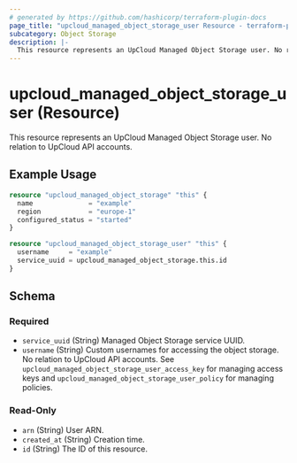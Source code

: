 ```yaml
---
# generated by https://github.com/hashicorp/terraform-plugin-docs
page_title: "upcloud_managed_object_storage_user Resource - terraform-provider-upcloud"
subcategory: Object Storage
description: |-
  This resource represents an UpCloud Managed Object Storage user. No relation to UpCloud API accounts.
---
```


# upcloud_managed_object_storage_user (Resource)

This resource represents an UpCloud Managed Object Storage user. No relation to UpCloud API accounts.

## Example Usage

```terraform
resource "upcloud_managed_object_storage" "this" {
  name              = "example"
  region            = "europe-1"
  configured_status = "started"
}

resource "upcloud_managed_object_storage_user" "this" {
  username     = "example"
  service_uuid = upcloud_managed_object_storage.this.id
}
```

<!-- schema generated by tfplugindocs -->
## Schema

### Required

- `service_uuid` (String) Managed Object Storage service UUID.
- `username` (String) Custom usernames for accessing the object storage. No relation to UpCloud API accounts. See `upcloud_managed_object_storage_user_access_key` for managing access keys and `upcloud_managed_object_storage_user_policy` for managing policies.

### Read-Only

- `arn` (String) User ARN.
- `created_at` (String) Creation time.
- `id` (String) The ID of this resource.



